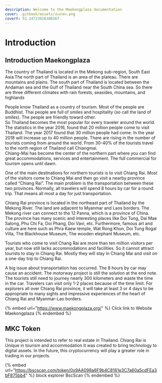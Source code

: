 ```yaml
---
description: Welcome to the Maekongplaza documentation
cover: .gitbook/assets/ปกบริษัท.png
coverY: 52.14723926380367
---
```


# Introduction

## Introduction Maekongplaza

The country of Thailand is located in the Mekong sub-region, South East Asia.The north part of Thailand is an area of the plateau. There are mountains and plains. The south part of Thailand is located between the Andaman sea and the Gulf of Thailand near the South China sea. So there are three different climates with rain forests, seasides, mountains, and highlands

People know Thailand as a country of tourism. Most of the people are Buddhist. Thai people are full of smiles and hospitality (so call the land of smiles). The people are friendly toward other.\
So Thailand becomes the most popular for every traveler around the world. The statistics in the year 2016, found that 20 million people come to visit Thailand. The year 2017 found that 30 million people had come. In the year 2018 will increase up to 40 million people. There are rising in the number of tourists coming from around the world. From 30-40% of the tourists travel to the north region of Thailand call Chiangmai.\
Chiang-Mai has become the center of the northern part where you can find great accommodations, services and entertainment. The full commercial for tourism opens until dawn.

One of the main destinations for northern tourists is to visit Chiang Rai. Most of the visitors come to Chiang Mai and then go visit a nearby province called “Chiang Rai”. The main problem is the transportation between these two provinces. Normally, all travelers will spend 8 hours by car for a round trip. That means all most a day for just transportation.

Chiang Rai province is located in the northeast part of Thailand by the Mekong River. The land are adjacent to Myanmar and Laos borders. The Mekong river can connect to the 12 Panna, which is a province of China. The province has many scenic and interesting places like Doi Tung, Dai Mae Salong, Phu Chi Fa, Doi Phang, Doi Vavi, etc. Furthermore, famous art and culture are here such as Phra Kaew temple, Wat Rong Khun, Doi Tung Rogal Villa, The Blackhouse Museum, The wooden elephant Museum, etc.

Tourists who come to visit Chang Rai are more than ten million visitors per year, but now still lacks accommodations and facilities. So it cannot attract tourists to stay in Chiang Rai. Mostly they will stay in Chiang Mai and visit on a one-day trip to Chiang Rai.

A big issue about transportation has occurred. The 8 hours by car may cause an accident. The motorway project is still the solution at the end note. The tourists still need to journey nearly 300 kilometers and waste the time in the car. Travelers can visit only 1-2 places because of the time limit. For explorers all over Chiang Rai province, it will take at least 3 or 4 days to be appropriate to many sights and impressive experiences of the heart of Chiang Rai and Myanmar-Lao borders.

{% embed url="https://www.maekongplaza.org/" %}
Click ​link to Website Maekongplaza
{% endembed %}

## MKC Token

This project is intended to refer to real estate in Thailand. Chiang Rai is Unique in tourism and accommodation It was created to bring technology to digital assets. In the future, this cryptocurrency will play a greater role in trading in our projects.

{% embed url="https://bscscan.com/token/0x9AA098a6F9b4C8161e3C7a60a5cdFEa3bF875bb4" %}
block explorer BscScan
{% endembed %}
